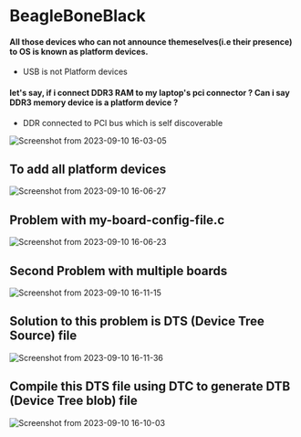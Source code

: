 
# BeagleBoneBlack

#### All those devices who can not announce themeselves(i.e their presence) to OS is known as platform devices.

-	USB is not Platform devices

#### let's say, if i connect DDR3 RAM to my laptop's pci connector ? Can i say DDR3 memory device is a platform device ?

-	DDR connected to PCI bus which is self discoverable

![Screenshot from 2023-09-10 16-03-05](https://github.com/PranabNandy/BeagleBone-Black-Platform-Bring-Up/assets/80820274/268b252d-cd21-4cb9-829b-b8dea21c9262)

## To add all platform devices 

![Screenshot from 2023-09-10 16-06-27](https://github.com/PranabNandy/BeagleBone-Black-Platform-Bring-Up/assets/80820274/885e0990-6863-4e44-898e-d9397196311f)


## Problem with my-board-config-file.c

![Screenshot from 2023-09-10 16-06-23](https://github.com/PranabNandy/BeagleBone-Black-Platform-Bring-Up/assets/80820274/2c8e28df-a818-45e3-8396-b6134195e301)

## Second Problem with multiple boards

![Screenshot from 2023-09-10 16-11-15](https://github.com/PranabNandy/BeagleBone-Black-Platform-Bring-Up/assets/80820274/647ecab9-85ea-408f-8f5f-7d36b0180d79)

## Solution to this problem is DTS (Device Tree Source) file 

![Screenshot from 2023-09-10 16-11-36](https://github.com/PranabNandy/BeagleBone-Black-Platform-Bring-Up/assets/80820274/1a63dd39-cddf-4329-8128-ee8d6f073661)

## Compile this DTS file using DTC to generate DTB (Device Tree blob) file

![Screenshot from 2023-09-10 16-10-03](https://github.com/PranabNandy/BeagleBone-Black-Platform-Bring-Up/assets/80820274/ed29c769-f465-407f-b641-3e07df1ebd29)


